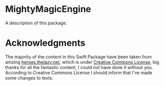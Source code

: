 # MightyMagicEngine

A description of this package.

# Acknowledgments

The majority of the content in this Swift Package have been taken from amzing [heroes.thelazy.net](heroes.thelazy.net), which is under [Creative Commons License](https://creativecommons.org/licenses/by-sa/3.0/), big thanks for all the fantastic content, I could not have done it without you. According to Creative Commons License I should inform that I've made some changes to texts.